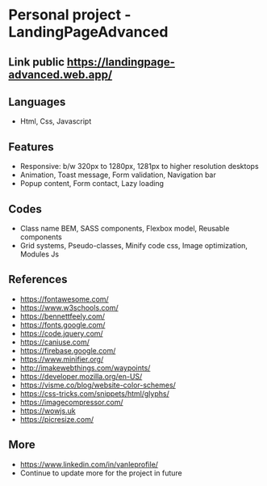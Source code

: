 # Personal project - LandingPageAdvanced
## Link public  https://landingpage-advanced.web.app/
## Languages
- Html, Css, Javascript
## Features
- Responsive: b/w 320px to 1280px, 1281px to higher resolution desktops
- Animation, Toast message, Form validation, Navigation bar
- Popup content, Form contact, Lazy loading
## Codes
- Class name BEM, SASS components, Flexbox model, Reusable components
- Grid systems, Pseudo-classes, Minify code css, Image optimization, Modules Js
## References
- https://fontawesome.com/
- https://www.w3schools.com/
- https://bennettfeely.com/
- https://fonts.google.com/
- https://code.jquery.com/
- https://caniuse.com/
- https://firebase.google.com/
- https://www.minifier.org/
- http://imakewebthings.com/waypoints/
- https://developer.mozilla.org/en-US/
- https://visme.co/blog/website-color-schemes/
- https://css-tricks.com/snippets/html/glyphs/
- https://imagecompressor.com/
- https://wowjs.uk 
- https://picresize.com/
## More
- https://www.linkedin.com/in/vanleprofile/
- Continue to update more for the project in future
